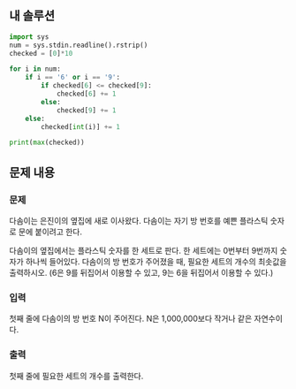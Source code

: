 ## 내 솔루션
```python
import sys
num = sys.stdin.readline().rstrip()
checked = [0]*10

for i in num:
    if i == '6' or i == '9':
        if checked[6] <= checked[9]:
            checked[6] += 1
        else:
            checked[9] += 1
    else:
        checked[int(i)] += 1

print(max(checked))
```

## 문제 내용
### 문제
다솜이는 은진이의 옆집에 새로 이사왔다. 다솜이는 자기 방 번호를 예쁜 플라스틱 숫자로 문에 붙이려고 한다.

다솜이의 옆집에서는 플라스틱 숫자를 한 세트로 판다. 한 세트에는 0번부터 9번까지 숫자가 하나씩 들어있다. 다솜이의 방 번호가 주어졌을 때, 필요한 세트의 개수의 최솟값을 출력하시오. (6은 9를 뒤집어서 이용할 수 있고, 9는 6을 뒤집어서 이용할 수 있다.)

### 입력
첫째 줄에 다솜이의 방 번호 N이 주어진다. N은 1,000,000보다 작거나 같은 자연수이다.

### 출력
첫째 줄에 필요한 세트의 개수를 출력한다.